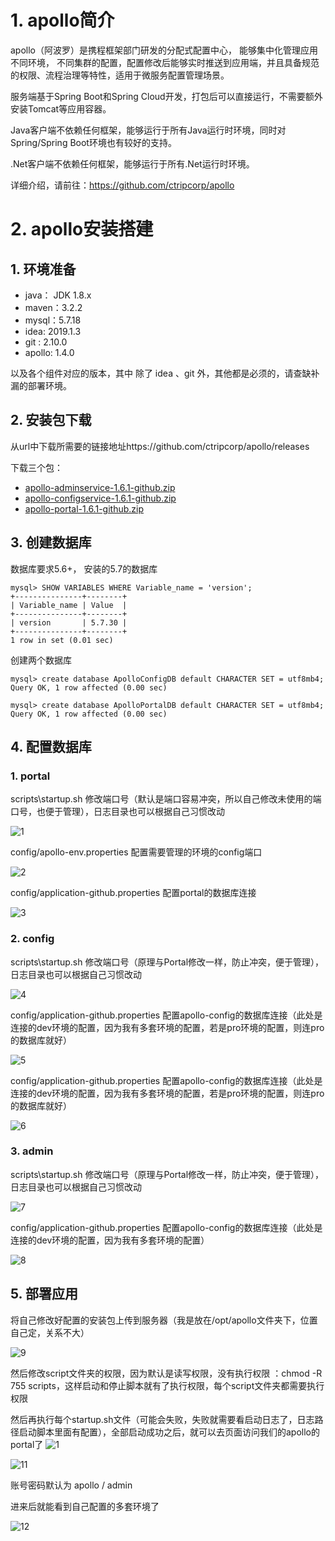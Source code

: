 # 1. apollo简介

apollo（阿波罗）是携程框架部门研发的分配式配置中心， 能够集中化管理应用不同环境， 不同集群的配置，配置修改后能够实时推送到应用端，并且具备规范的权限、流程治理等特性，适用于微服务配置管理场景。

服务端基于Spring Boot和Spring Cloud开发，打包后可以直接运行，不需要额外安装Tomcat等应用容器。

Java客户端不依赖任何框架，能够运行于所有Java运行时环境，同时对Spring/Spring Boot环境也有较好的支持。

.Net客户端不依赖任何框架，能够运行于所有.Net运行时环境。

详细介绍，请前往：https://github.com/ctripcorp/apollo

# 2. apollo安装搭建

## 1. 环境准备

- java： JDK 1.8.x
- maven：3.2.2
- mysql：5.7.18
- idea: 2019.1.3
- git : 2.10.0
- apollo: 1.4.0

以及各个组件对应的版本，其中 除了 idea 、git 外，其他都是必须的，请查缺补漏的部署环境。

## 2. 安装包下载

从url中下载所需要的链接地址https://github.com/ctripcorp/apollo/releases

下载三个包： 

- [apollo-adminservice-1.6.1-github.zip](https://github.com/ctripcorp/apollo/releases/download/v1.6.1/apollo-adminservice-1.6.1-github.zip)
- [apollo-configservice-1.6.1-github.zip](https://github.com/ctripcorp/apollo/releases/download/v1.6.1/apollo-configservice-1.6.1-github.zip)
- [apollo-portal-1.6.1-github.zip](https://github.com/ctripcorp/apollo/releases/download/v1.6.1/apollo-portal-1.6.1-github.zip)

## 3. 创建数据库

数据库要求5.6+， 安装的5.7的数据库

```
mysql> SHOW VARIABLES WHERE Variable_name = 'version';
+---------------+--------+
| Variable_name | Value  |
+---------------+--------+
| version       | 5.7.30 |
+---------------+--------+
1 row in set (0.01 sec)
```

创建两个数据库

```
mysql> create database ApolloConfigDB default CHARACTER SET = utf8mb4;
Query OK, 1 row affected (0.00 sec)

mysql> create database ApolloPortalDB default CHARACTER SET = utf8mb4;
Query OK, 1 row affected (0.00 sec)

```

## 4. 配置数据库

### 1. portal

scripts\startup.sh 修改端口号（默认是端口容易冲突，所以自己修改未使用的端口号，也便于管理），日志目录也可以根据自己习惯改动

![1](1.png)

config/apollo-env.properties 配置需要管理的环境的config端口

![2](2.png)

config/application-github.properties 配置portal的数据库连接

![3](3.png)

### 2. config

scripts\startup.sh 修改端口号（原理与Portal修改一样，防止冲突，便于管理），日志目录也可以根据自己习惯改动

![4](4.png)

config/application-github.properties 配置apollo-config的数据库连接（此处是连接的dev环境的配置，因为我有多套环境的配置，若是pro环境的配置，则连pro的数据库就好）

![5](5.png)

config/application-github.properties 配置apollo-config的数据库连接（此处是连接的dev环境的配置，因为我有多套环境的配置，若是pro环境的配置，则连pro的数据库就好）

![6](6.png)

### 3. admin

scripts\startup.sh 修改端口号（原理与Portal修改一样，防止冲突，便于管理），日志目录也可以根据自己习惯改动

![7](7.png)

config/application-github.properties 配置apollo-config的数据库连接（此处是连接的dev环境的配置，因为我有多套环境的配置）

![8](8.png)

## 5. 部署应用

将自己修改好配置的安装包上传到服务器（我是放在/opt/apollo文件夹下，位置自己定，关系不大）

![9](9.png)

然后修改script文件夹的权限，因为默认是读写权限，没有执行权限 ：chmod -R 755 scripts，这样启动和停止脚本就有了执行权限，每个script文件夹都需要执行权限

然后再执行每个startup.sh文件（可能会失败，失败就需要看启动日志了，日志路径启动脚本里面有配置），全部启动成功之后，就可以去页面访问我们的apollo的portal了
![1](10.png)

![11](11.png)

账号密码默认为 apollo / admin

进来后就能看到自己配置的多套环境了

![12](12.png)